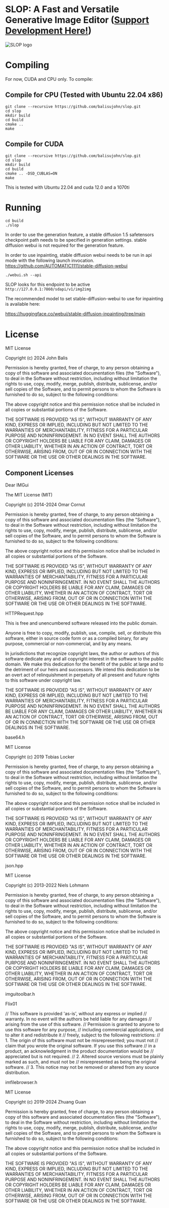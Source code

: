 # SLOP: A Fast and Versatile Generative Image Editor ([Support Development Here!](https://ko-fi.com/johnbalis))

![SLOP logo](https://github.com/balisujohn/slop/blob/master/assets/sloplogo.png?raw=true)


# Compiling
For now, CUDA and CPU only. To compile:

## Compile for CPU (Tested with Ubuntu 22.04 x86)
````
git clone --recursive https://github.com/balisujohn/slop.git
cd slop
mkdir build
cd build
cmake .. 
make
````
## Compile for CUDA
````
git clone --recursive https://github.com/balisujohn/slop.git
cd slop
mkdir build
cd build
cmake .. -DSD_CUBLAS=ON
make
````
This is tested with Ubuntu 22.04 and cuda 12.0 and a 1070ti

# Running

````
cd build
./slop
````

In order to use the generation feature, a stable diffusion 1.5 safetensors checkpoint path needs to be specified in generation settings. stable diffusion webui is not required for the generation feature.

In order to use inpainting, stable diffusion webui needs to be run in api mode with the following launch invocation.
https://github.com/AUTOMATIC1111/stable-diffusion-webui

````
./webui.sh --api
````

SLOP looks for this endpoint to be active `http://127.0.0.1:7860/sdapi/v1/img2img`

The recommended model to set stable-diffusion-webui to use for inpainting is available here: 

https://huggingface.co/webui/stable-diffusion-inpainting/tree/main


# License

MIT License

Copyright (c) 2024 John Balis

Permission is hereby granted, free of charge, to any person obtaining a copy
of this software and associated documentation files (the "Software"), to deal
in the Software without restriction, including without limitation the rights
to use, copy, modify, merge, publish, distribute, sublicense, and/or sell
copies of the Software, and to permit persons to whom the Software is
furnished to do so, subject to the following conditions:

The above copyright notice and this permission notice shall be included in all
copies or substantial portions of the Software.

THE SOFTWARE IS PROVIDED "AS IS", WITHOUT WARRANTY OF ANY KIND, EXPRESS OR
IMPLIED, INCLUDING BUT NOT LIMITED TO THE WARRANTIES OF MERCHANTABILITY,
FITNESS FOR A PARTICULAR PURPOSE AND NONINFRINGEMENT. IN NO EVENT SHALL THE
AUTHORS OR COPYRIGHT HOLDERS BE LIABLE FOR ANY CLAIM, DAMAGES OR OTHER
LIABILITY, WHETHER IN AN ACTION OF CONTRACT, TORT OR OTHERWISE, ARISING FROM,
OUT OF OR IN CONNECTION WITH THE SOFTWARE OR THE USE OR OTHER DEALINGS IN THE
SOFTWARE.

## Component Licenses

Dear IMGui

The MIT License (MIT)

Copyright (c) 2014-2024 Omar Cornut

Permission is hereby granted, free of charge, to any person obtaining a copy
of this software and associated documentation files (the "Software"), to deal
in the Software without restriction, including without limitation the rights
to use, copy, modify, merge, publish, distribute, sublicense, and/or sell
copies of the Software, and to permit persons to whom the Software is
furnished to do so, subject to the following conditions:

The above copyright notice and this permission notice shall be included in all
copies or substantial portions of the Software.

THE SOFTWARE IS PROVIDED "AS IS", WITHOUT WARRANTY OF ANY KIND, EXPRESS OR
IMPLIED, INCLUDING BUT NOT LIMITED TO THE WARRANTIES OF MERCHANTABILITY,
FITNESS FOR A PARTICULAR PURPOSE AND NONINFRINGEMENT. IN NO EVENT SHALL THE
AUTHORS OR COPYRIGHT HOLDERS BE LIABLE FOR ANY CLAIM, DAMAGES OR OTHER
LIABILITY, WHETHER IN AN ACTION OF CONTRACT, TORT OR OTHERWISE, ARISING FROM,
OUT OF OR IN CONNECTION WITH THE SOFTWARE OR THE USE OR OTHER DEALINGS IN THE
SOFTWARE.



HTTPRequest.hpp

This is free and unencumbered software released into the public domain.

Anyone is free to copy, modify, publish, use, compile, sell, or
distribute this software, either in source code form or as a compiled
binary, for any purpose, commercial or non-commercial, and by any
means.

In jurisdictions that recognize copyright laws, the author or authors
of this software dedicate any and all copyright interest in the
software to the public domain. We make this dedication for the benefit
of the public at large and to the detriment of our heirs and
successors. We intend this dedication to be an overt act of
relinquishment in perpetuity of all present and future rights to this
software under copyright law.

THE SOFTWARE IS PROVIDED "AS IS", WITHOUT WARRANTY OF ANY KIND,
EXPRESS OR IMPLIED, INCLUDING BUT NOT LIMITED TO THE WARRANTIES OF
MERCHANTABILITY, FITNESS FOR A PARTICULAR PURPOSE AND NONINFRINGEMENT.
IN NO EVENT SHALL THE AUTHORS BE LIABLE FOR ANY CLAIM, DAMAGES OR
OTHER LIABILITY, WHETHER IN AN ACTION OF CONTRACT, TORT OR OTHERWISE,
ARISING FROM, OUT OF OR IN CONNECTION WITH THE SOFTWARE OR THE USE OR
OTHER DEALINGS IN THE SOFTWARE.

base64.h

MIT License

Copyright (c) 2019 Tobias Locker

Permission is hereby granted, free of charge, to any person obtaining a copy
of this software and associated documentation files (the "Software"), to deal
in the Software without restriction, including without limitation the rights
to use, copy, modify, merge, publish, distribute, sublicense, and/or sell
copies of the Software, and to permit persons to whom the Software is
furnished to do so, subject to the following conditions:

The above copyright notice and this permission notice shall be included in all
copies or substantial portions of the Software.

THE SOFTWARE IS PROVIDED "AS IS", WITHOUT WARRANTY OF ANY KIND, EXPRESS OR
IMPLIED, INCLUDING BUT NOT LIMITED TO THE WARRANTIES OF MERCHANTABILITY,
FITNESS FOR A PARTICULAR PURPOSE AND NONINFRINGEMENT. IN NO EVENT SHALL THE
AUTHORS OR COPYRIGHT HOLDERS BE LIABLE FOR ANY CLAIM, DAMAGES OR OTHER
LIABILITY, WHETHER IN AN ACTION OF CONTRACT, TORT OR OTHERWISE, ARISING FROM,
OUT OF OR IN CONNECTION WITH THE SOFTWARE OR THE USE OR OTHER DEALINGS IN THE
SOFTWARE.

json.hpp

MIT License 

Copyright (c) 2013-2022 Niels Lohmann

Permission is hereby granted, free of charge, to any person obtaining a copy
of this software and associated documentation files (the "Software"), to deal
in the Software without restriction, including without limitation the rights
to use, copy, modify, merge, publish, distribute, sublicense, and/or sell
copies of the Software, and to permit persons to whom the Software is
furnished to do so, subject to the following conditions:

The above copyright notice and this permission notice shall be included in all
copies or substantial portions of the Software.

THE SOFTWARE IS PROVIDED "AS IS", WITHOUT WARRANTY OF ANY KIND, EXPRESS OR
IMPLIED, INCLUDING BUT NOT LIMITED TO THE WARRANTIES OF MERCHANTABILITY,
FITNESS FOR A PARTICULAR PURPOSE AND NONINFRINGEMENT. IN NO EVENT SHALL THE
AUTHORS OR COPYRIGHT HOLDERS BE LIABLE FOR ANY CLAIM, DAMAGES OR OTHER
LIABILITY, WHETHER IN AN ACTION OF CONTRACT, TORT OR OTHERWISE, ARISING FROM,
OUT OF OR IN CONNECTION WITH THE SOFTWARE OR THE USE OR OTHER DEALINGS IN THE
SOFTWARE.


imguitoolbar.h

Flix01

// This software is provided 'as-is', without any express or implied
// warranty.  In no event will the authors be held liable for any damages
// arising from the use of this software.
// Permission is granted to anyone to use this software for any purpose,
// including commercial applications, and to alter it and redistribute it
// freely, subject to the following restrictions:
// 1. The origin of this software must not be misrepresented; you must not
//    claim that you wrote the original software. If you use this software
//    in a product, an acknowledgment in the product documentation would be
//    appreciated but is not required.
// 2. Altered source versions must be plainly marked as such, and must not be
//    misrepresented as being the original software.
// 3. This notice may not be removed or altered from any source distribution.


imfilebrowser.h

MIT License

Copyright (c) 2019-2024 Zhuang Guan

Permission is hereby granted, free of charge, to any person obtaining a copy
of this software and associated documentation files (the "Software"), to deal
in the Software without restriction, including without limitation the rights
to use, copy, modify, merge, publish, distribute, sublicense, and/or sell
copies of the Software, and to permit persons to whom the Software is
furnished to do so, subject to the following conditions:

The above copyright notice and this permission notice shall be included in all
copies or substantial portions of the Software.

THE SOFTWARE IS PROVIDED "AS IS", WITHOUT WARRANTY OF ANY KIND, EXPRESS OR
IMPLIED, INCLUDING BUT NOT LIMITED TO THE WARRANTIES OF MERCHANTABILITY,
FITNESS FOR A PARTICULAR PURPOSE AND NONINFRINGEMENT. IN NO EVENT SHALL THE
AUTHORS OR COPYRIGHT HOLDERS BE LIABLE FOR ANY CLAIM, DAMAGES OR OTHER
LIABILITY, WHETHER IN AN ACTION OF CONTRACT, TORT OR OTHERWISE, ARISING FROM,
OUT OF OR IN CONNECTION WITH THE SOFTWARE OR THE USE OR OTHER DEALINGS IN THE
SOFTWARE.

